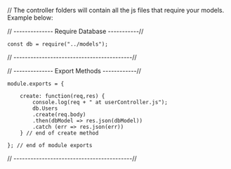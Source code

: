 // The controller folders will contain all the js files that require your models. Example below:



// -------------- Require Database -----------//

	const db = require("../models");

// ------------------------------------------//


// -------------- Export Methods ------------//

	module.exports = {

		create: function(req,res) {
			console.log(req + " at userController.js");
			db.Users
			.create(req.body)
			.then(dbModel => res.json(dbModel))
			.catch (err => res.json(err))
		} // end of create method

	}; // end of module exports

// ------------------------------------------//

